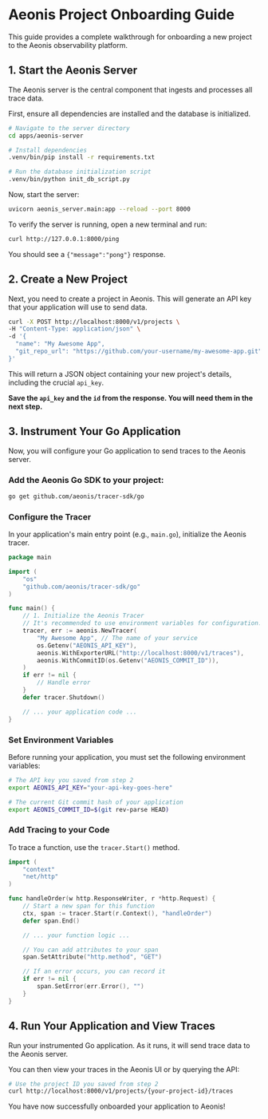 # Aeonis Project Onboarding Guide

This guide provides a complete walkthrough for onboarding a new project to the Aeonis observability platform.

## 1. Start the Aeonis Server

The Aeonis server is the central component that ingests and processes all trace data.

First, ensure all dependencies are installed and the database is initialized.

```bash
# Navigate to the server directory
cd apps/aeonis-server

# Install dependencies
.venv/bin/pip install -r requirements.txt

# Run the database initialization script
.venv/bin/python init_db_script.py
```

Now, start the server:

```bash
uvicorn aeonis_server.main:app --reload --port 8000
```

To verify the server is running, open a new terminal and run:

```bash
curl http://127.0.0.1:8000/ping
```

You should see a `{"message":"pong"}` response.

## 2. Create a New Project

Next, you need to create a project in Aeonis. This will generate an API key that your application will use to send data.

```bash
curl -X POST http://localhost:8000/v1/projects \
-H "Content-Type: application/json" \
-d '{
  "name": "My Awesome App",
  "git_repo_url": "https://github.com/your-username/my-awesome-app.git"
}'
```

This will return a JSON object containing your new project's details, including the crucial `api_key`.

**Save the `api_key` and the `id` from the response. You will need them in the next step.**

## 3. Instrument Your Go Application

Now, you will configure your Go application to send traces to the Aeonis server.

### Add the Aeonis Go SDK to your project:

```bash
go get github.com/aeonis/tracer-sdk/go
```

### Configure the Tracer

In your application's main entry point (e.g., `main.go`), initialize the Aeonis tracer.

```go
package main

import (
    "os"
    "github.com/aeonis/tracer-sdk/go"
)

func main() {
    // 1. Initialize the Aeonis Tracer
    // It's recommended to use environment variables for configuration.
    tracer, err := aeonis.NewTracer(
        "My Awesome App", // The name of your service
        os.Getenv("AEONIS_API_KEY"),
        aeonis.WithExporterURL("http://localhost:8000/v1/traces"),
        aeonis.WithCommitID(os.Getenv("AEONIS_COMMIT_ID")),
    )
    if err != nil {
        // Handle error
    }
    defer tracer.Shutdown()

    // ... your application code ...
}
```

### Set Environment Variables

Before running your application, you must set the following environment variables:

```bash
# The API key you saved from step 2
export AEONIS_API_KEY="your-api-key-goes-here"

# The current Git commit hash of your application
export AEONIS_COMMIT_ID=$(git rev-parse HEAD)
```

### Add Tracing to your Code

To trace a function, use the `tracer.Start()` method.

```go
import (
    "context"
    "net/http"
)

func handleOrder(w http.ResponseWriter, r *http.Request) {
    // Start a new span for this function
    ctx, span := tracer.Start(r.Context(), "handleOrder")
    defer span.End()

    // ... your function logic ...

    // You can add attributes to your span
    span.SetAttribute("http.method", "GET")

    // If an error occurs, you can record it
    if err != nil {
        span.SetError(err.Error(), "")
    }
}
```

## 4. Run Your Application and View Traces

Run your instrumented Go application. As it runs, it will send trace data to the Aeonis server.

You can then view your traces in the Aeonis UI or by querying the API:

```bash
# Use the project ID you saved from step 2
curl http://localhost:8000/v1/projects/{your-project-id}/traces
```

You have now successfully onboarded your application to Aeonis!
